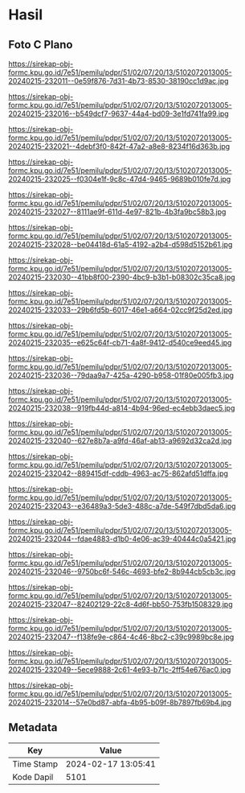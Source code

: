 # Hasil

## Foto C Plano

https://sirekap-obj-formc.kpu.go.id/7e51/pemilu/pdpr/51/02/07/20/13/5102072013005-20240215-232011--0e59f876-7d31-4b73-8530-38190cc1d9ac.jpg

https://sirekap-obj-formc.kpu.go.id/7e51/pemilu/pdpr/51/02/07/20/13/5102072013005-20240215-232016--b549dcf7-9637-44a4-bd09-3e1fd741fa99.jpg

https://sirekap-obj-formc.kpu.go.id/7e51/pemilu/pdpr/51/02/07/20/13/5102072013005-20240215-232021--4debf3f0-842f-47a2-a8e8-8234f16d363b.jpg

https://sirekap-obj-formc.kpu.go.id/7e51/pemilu/pdpr/51/02/07/20/13/5102072013005-20240215-232025--f0304e1f-9c8c-47d4-9465-9689b010fe7d.jpg

https://sirekap-obj-formc.kpu.go.id/7e51/pemilu/pdpr/51/02/07/20/13/5102072013005-20240215-232027--8111ae9f-611d-4e97-821b-4b3fa9bc58b3.jpg

https://sirekap-obj-formc.kpu.go.id/7e51/pemilu/pdpr/51/02/07/20/13/5102072013005-20240215-232028--be04418d-61a5-4192-a2b4-d598d5152b61.jpg

https://sirekap-obj-formc.kpu.go.id/7e51/pemilu/pdpr/51/02/07/20/13/5102072013005-20240215-232030--41bb8f00-2390-4bc9-b3b1-b08302c35ca8.jpg

https://sirekap-obj-formc.kpu.go.id/7e51/pemilu/pdpr/51/02/07/20/13/5102072013005-20240215-232033--29b6fd5b-6017-46e1-a664-02cc9f25d2ed.jpg

https://sirekap-obj-formc.kpu.go.id/7e51/pemilu/pdpr/51/02/07/20/13/5102072013005-20240215-232035--e625c64f-cb71-4a8f-9412-d540ce9eed45.jpg

https://sirekap-obj-formc.kpu.go.id/7e51/pemilu/pdpr/51/02/07/20/13/5102072013005-20240215-232036--79daa9a7-425a-4290-b958-01f80e005fb3.jpg

https://sirekap-obj-formc.kpu.go.id/7e51/pemilu/pdpr/51/02/07/20/13/5102072013005-20240215-232038--919fb44d-a814-4b94-96ed-ec4ebb3daec5.jpg

https://sirekap-obj-formc.kpu.go.id/7e51/pemilu/pdpr/51/02/07/20/13/5102072013005-20240215-232040--627e8b7a-a9fd-46af-ab13-a9692d32ca2d.jpg

https://sirekap-obj-formc.kpu.go.id/7e51/pemilu/pdpr/51/02/07/20/13/5102072013005-20240215-232042--889415df-cddb-4963-ac75-862afd51dffa.jpg

https://sirekap-obj-formc.kpu.go.id/7e51/pemilu/pdpr/51/02/07/20/13/5102072013005-20240215-232043--e36489a3-5de3-488c-a7de-549f7dbd5da6.jpg

https://sirekap-obj-formc.kpu.go.id/7e51/pemilu/pdpr/51/02/07/20/13/5102072013005-20240215-232044--fdae4883-d1b0-4e06-ac39-40444c0a5421.jpg

https://sirekap-obj-formc.kpu.go.id/7e51/pemilu/pdpr/51/02/07/20/13/5102072013005-20240215-232046--9750bc6f-546c-4693-bfe2-8b944cb5cb3c.jpg

https://sirekap-obj-formc.kpu.go.id/7e51/pemilu/pdpr/51/02/07/20/13/5102072013005-20240215-232047--82402129-22c8-4d6f-bb50-753fb1508329.jpg

https://sirekap-obj-formc.kpu.go.id/7e51/pemilu/pdpr/51/02/07/20/13/5102072013005-20240215-232047--f138fe9e-c864-4c46-8bc2-c39c9989bc8e.jpg

https://sirekap-obj-formc.kpu.go.id/7e51/pemilu/pdpr/51/02/07/20/13/5102072013005-20240215-232049--5ece9888-2c61-4e93-b71c-2ff54e676ac0.jpg

https://sirekap-obj-formc.kpu.go.id/7e51/pemilu/pdpr/51/02/07/20/13/5102072013005-20240215-232014--57e0bd87-abfa-4b95-b09f-8b7897fb69b4.jpg


## Metadata

| Key        | Value               |
| ---------- | ------------------- |
| Time Stamp | 2024-02-17 13:05:41 |
| Kode Dapil | 5101                |



